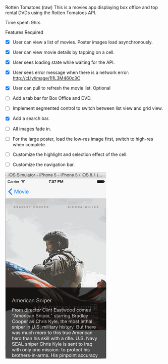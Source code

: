 Rotten Tomatoes (raw)
This is a movies app displaying box office and top rental DVDs using the Rotten Tomatoes API.

Time spent: 9hrs

Features
Required

 * [x] User can view a list of movies. Poster images load asynchronously.
 * [x] User can view movie details by tapping on a cell.
 * [x] User sees loading state while waiting for the API.
 * [x] User sees error message when there is a network error: http://cl.ly/image/1l1L3M460c3C
 * [x] User can pull to refresh the movie list.
Optional

 * [ ] Add a tab bar for Box Office and DVD.
 * [ ] Implement segmented control to switch between list view and grid view.
 * [x] Add a search bar.
 * [ ] All images fade in.
 * [ ] For the large poster, load the low-res image first, switch to high-res when complete.
 * [ ] Customize the highlight and selection effect of the cell.
 * [ ] Customize the navigation bar.

![ScreenShot](https://github.com/yinaw/rottentomatoes/blob/master/rotten_tomatoes.gif)
